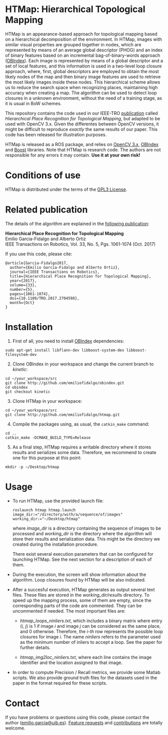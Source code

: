 # HTMap: Hierarchical Topological Mapping

HTMap is an appearance-based approach for topological mapping based on a hierarchical decomposition of the environment. In HTMap, images with similar visual properties are grouped together in nodes, which are represented by means of an average global descriptor (PHOG) and an index of binary features based on an incremental bag-of-binary-words approach ([OBIndex](http://github.com/emiliofidalgo/obindex)). Each image is represented by means of a global descriptor and a set of local features, and this information is used in a two-level loop closure approach, where, first, global descriptors are employed to obtain the most likely nodes of the map and then binary image features are used to retrieve the most likely images inside these nodes. This hierarchical scheme allows us to reduce the search space when recognizing places, maintaining high accuracy when creating a map. The algorithm can be used to detect loop closures in a unknown environment, without the need of a training stage, as it is usual in BoW schemes.

This repository contains the code used in our IEEE-TRO [publication](http://ieeexplore.ieee.org/document/7938750/) called *Hierarchical Place Recognition for Topological Mapping*, but adapted to be used with OpenCV 3.x. Given the differentes between OpenCV versions, it might be difficult to reproduce *exactly* the same results of our paper. This code has been released for illustration purposes.

HTMap is released as a ROS package, and relies on [OpenCV 3.x](http://opencv.org), [OBIndex](http://github.com/emiliofidalgo/obindex) and [Boost](http://www.boost.org) libraries. Note that HTMap is research code. The authors are not responsible for any errors it may contain. **Use it at your own risk!**

# Conditions of use

HTMap is distributed under the terms of the [GPL3 License](http://github.com/emiliofidalgo/htmap/blob/master/LICENSE).

# Related publication

The details of the algorithm are explained in the [following publication](http://ieeexplore.ieee.org/document/7938750/):

**Hierarchical Place Recognition for Topological Mapping**<br/>
Emilio Garcia-Fidalgo and Alberto Ortiz<br/>
IEEE Transactions on Robotics, Vol. 33, No. 5, Pgs. 1061-1074 (Oct. 2017)<br/>

If you use this code, please cite:
```
@article{Garcia-Fidalgo2017,
  author={Emilio Garcia-Fidalgo and Alberto Ortiz},
  journal={IEEE Transactions on Robotics},
  title={Hierarchical Place Recognition for Topological Mapping},
  year={2017},
  volume={33},
  number={5},
  pages={1061-1074},
  doi={10.1109/TRO.2017.2704598},
  month={Oct}
}
```

# Installation

1. First of all, you need to install [OBIndex](http://github.com/emiliofidalgo/obindex) dependencies:
  ```
  sudo apt-get install libflann-dev libboost-system-dev libboost-filesystem-dev
  ```

2. Clone OBIndex in your workspace and change the current branch to *kinetic*:
  ```
  cd ~/your_workspace/src
  git clone http://github.com/emiliofidalgo/obindex.git
  cd obindex
  git checkout kinetic
  ```

3. Clone HTMap in your workspace:
  ```
  cd ~/your_workspace/src
  git clone http://github.com/emiliofidalgo/htmap.git
  ```

4. Compile the packages using, as usual, the `catkin_make` command:
  ```
  cd ..
  catkin_make -DCMAKE_BUILD_TYPE=Release
  ```

5. As a final step, HTMap requires a writable directory where it stores results and serializes some data. Therefore, we recommend to create one for this purpose at this point:
  ```
  mkdir -p ~/Desktop/htmap
  ```

# Usage

- To run HTMap, use the provided launch file:
  ```
  roslaunch htmap htmap.launch image_dir:="/directory/with/a/sequence/of/images" working_dir:="~/Desktop/htmap"
  ```
  where *image_dir* is a directory containing the sequence of images to be processed and *working_dir* is the directory where the algorithm will store their results and serialization data. This might be the directory we created during the installation procedure.

  There exist several execution parameters that can be configured for launching HTMap. See the next section for a description of each of them.

- During the execution, the screen will show information about the algorithm. Loop closures found by HTMap will be also indicated.

- After a succesful execution, HTMap generates as output several text files. These files are stored in the *working_dir/results* directory. To speed up the mapping process, some of them are empty, since the corresponding parts of the code are commented. They can be uncommented if needed. The most important files are:

    - *htmap_loops_ninliers.txt*, which includes a binary matrix where entry (*i, j*) is 1 if image *i* and image *j* can be considered as the same place, and 0 otherwise. Therefore, the *i-th* row represents the possible loop closures for image *i*. The name *ninliers* refers to the parameter used as the minimum number of inliers to accept a loop. See the paper for further details.

    - *htmap_img2loc_ninliers.txt*, where each line contains the image identifier and the location assigned to that image.

- In order to compute Precision / Recall metrics, we provide some Matlab scripts. We also provide ground truth files for the datasets used in the paper in the format required for these scripts.

# Contact

If you have problems or questions using this code, please contact the author (emilio.garcia@uib.es). [Feature requests](http://github.com/emiliofidalgo/htmap/issues) and [contributions](http://github.com/emiliofidalgo/htmap/pulls) are totally welcome.
